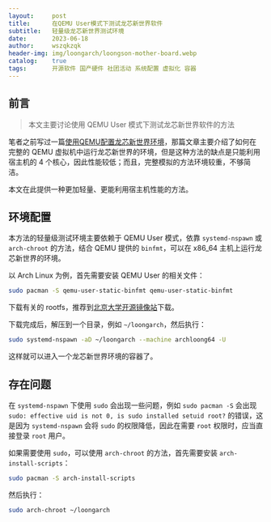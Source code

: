 ```yaml
---
layout:     post
title:      在QEMU User模式下测试龙芯新世界软件
subtitle:   轻量级龙芯新世界测试环境
date:       2023-06-18
author:     wszqkzqk
header-img: img/loongarch/loongson-mother-board.webp
catalog:    true
tags:       开源软件 国产硬件 社团活动 系统配置 虚拟化 容器
---
```


## 前言

> 本文主要讨论使用 QEMU User 模式下测试龙芯新世界软件的方法

笔者之前写过一篇[使用QEMU配置龙芯新世界环境](https://wszqkzqk.github.io/2023/05/01/使用QEMU配置龙芯新世界环境/)，那篇文章主要介绍了如何在完整的 QEMU 虚拟机中运行龙芯新世界的环境，但是这种方法的缺点是只能利用宿主机的 4 个核心，因此性能较低；而且，完整模拟的方法环境较重，不够简洁。

本文在此提供一种更加轻量、更能利用宿主机性能的方法。

## 环境配置

本方法的轻量级测试环境主要依赖于 QEMU User 模式，依靠 `systemd-nspawn` 或 `arch-chroot` 的方法，结合 QEMU 提供的 `binfmt`，可以在 x86_64 主机上运行龙芯新世界的环境。

以 Arch Linux 为例，首先需要安装 QEMU User 的相关文件：

```bash
sudo pacman -S qemu-user-static-binfmt qemu-user-static-binfmt
```

下载有关的 rootfs，推荐到[北京大学开源镜像站](https://mirrors.pku.edu.cn/loongarch/archlinux/iso/latest/archlinux-bootstrap-loong64.tar.gz)下载。

下载完成后，解压到一个目录，例如 `~/loongarch`，然后执行：

```bash
sudo systemd-nspawn -aD ~/loongarch --machine archloong64 -U
```

这样就可以进入一个龙芯新世界环境的容器了。

## 存在问题

在 `systemd-nspawn` 下使用 `sudo` 会出现一些问题，例如 `sudo pacman -S` 会出现 `sudo: effective uid is not 0, is sudo installed setuid root?` 的错误，这是因为 `systemd-nspawn` 会将 `sudo` 的权限降低，因此在需要 `root` 权限时，应当直接登录 `root` 用户。

如果需要使用 `sudo`，可以使用 `arch-chroot` 的方法，首先需要安装 `arch-install-scripts`：

```bash
sudo pacman -S arch-install-scripts
```

然后执行：

```bash
sudo arch-chroot ~/loongarch
```


